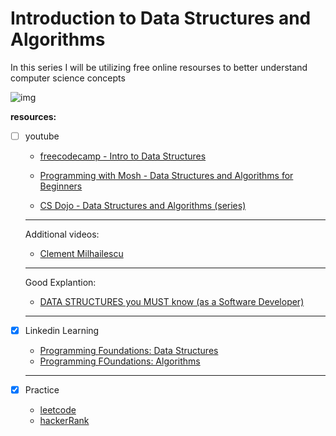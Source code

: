 # Introduction to Data Structures and Algorithms
In this series I will be utilizing free online resourses to better understand computer science concepts

![img](https://external-content.duckduckgo.com/iu/?u=https%3A%2F%2Fcdn-images-1.medium.com%2Fmax%2F1200%2F1*9QRFQdpO2f59GsN2KsE9XA.png&f=1&nofb=1)

**resources:** 
- [ ] youtube

   - [freecodecamp - Intro to Data Structures](https://www.youtube.com/watch?v=zg9ih6SVACc&t=1066s)
    - [Programming with Mosh - Data Structures and Algorithms for Beginners](https://www.youtube.com/watch?v=BBpAmxU_NQo)

    - [CS Dojo - Data Structures and Algorithms (series)](https://youtu.be/bum_19loj9A)

   ---

   Additional videos:
   - [Clement Milhailescu](https://www.youtube.com/watch?v=Ge0Udbws1kc&ab_channel=Cl%C3%A9mentMihailescu)

   ---

   Good Explantion:
   - [DATA STRUCTURES you MUST know (as a Software Developer)](https://www.youtube.com/watch?v=sVxBVvlnJsM&ab_channel=AaronJack)

  ---

- [x] Linkedin Learning 
   - [Programming Foundations: Data Structures](https://www.linkedin.com/learning/programming-foundations-data-structures-2/understand-data-structures?autoAdvance=true&autoSkip=false&autoplay=true&resume=true&u=42267225)
   - [Programming FOundations: Algorithms](https://www.linkedin.com/learning-login/share?account=42267225&forceAccount=false&redirect=https%3A%2F%2Fwww.linkedin.com%2Flearning%2Fprogramming-foundations-algorithms%3Ftrk%3Dshare_ent_url%26shareId%3Dkt2th1fMQ5WrzeqOmU4%252F1A%253D%253D)

   ---

- [x] Practice
   -  [leetcode](https://leetcode.com/)
   - [hackerRank](https://www.hackerrank.com/dashboard) 
